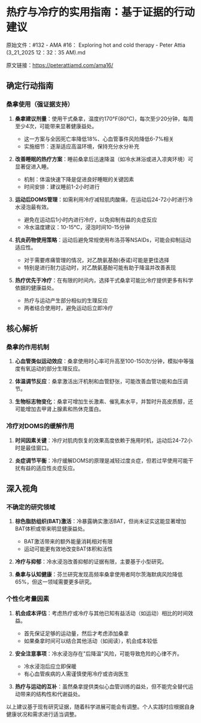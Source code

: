 # 热疗与冷疗的实用指南：基于证据的行动建议

原始文件：#132 - AMA #16： Exploring hot and cold therapy - Peter Attia (3_21_2025 12：32：35 AM).md

原文链接：https://peterattiamd.com/ama16/

## 确定行动指南

### 桑拿使用（强证据支持）

1. **桑拿建议剂量**：使用干式桑拿，温度约170°F(80°C)，每次至少20分钟，每周至少4次，可能带来显著健康益处。
   - 这一方案与全因死亡率降低18%、心血管事件风险降低6-7%相关
   - 实施细节：逐渐适应高温环境，保持充分水分补充

2. **改善睡眠的热疗方案**：睡前桑拿后迅速降温（如冷水淋浴或进入凉爽环境）可显著促进入睡。
   - 机制：体温快速下降是促进良好睡眠的关键因素
   - 时间安排：建议睡前1-2小时进行

3. **运动后DOMS管理**：如需利用冷疗减轻肌肉酸痛，在运动后24-72小时进行冷水浸泡最有效。
   - 避免在运动后1小时内进行冷疗，以免抑制有益的炎症反应
   - 冷水温度建议：10-15°C，浸泡时间10-15分钟

4. **抗炎药物使用策略**：运动后避免常规使用布洛芬等NSAIDs，可能会抑制运动适应性。
   - 对于需要疼痛管理的情况，对乙酰氨基酚(泰诺)可能是更佳选择
   - 特别是进行耐力运动时，对乙酰氨基酚可能有助于降温并改善表现

5. **热疗优先于冷疗**：在有限的时间内，选择干式桑拿可能比冷疗提供更多有科学依据的健康益处。
   - 热疗与运动产生部分相似的生理反应
   - 两者结合使用时，避免运动后立即冷疗

## 核心解析

### 桑拿的作用机制

1. **心血管类似运动效应**：桑拿使用时心率可升高至100-150次/分钟，模拟中等强度有氧运动的部分生理反应。

2. **体温调节反应**：桑拿激活出汗机制和血管舒张，可能改善血管功能和血压调节。

3. **生物标志物变化**：桑拿可增加生长激素、催乳素水平，并暂时升高皮质醇，还可能增加去甲肾上腺素和热休克蛋白。

### 冷疗对DOMS的缓解作用

1. **时间因素关键**：冷疗对肌肉恢复的效果高度依赖于施用时机，运动后24-72小时是最佳窗口。

2. **炎症调节平衡**：冷疗缓解DOMS的原理是减轻过度炎症，但若过早使用可能干扰有益的适应性炎症反应。

## 深入视角

### 不确定的研究领域

1. **棕色脂肪组织(BAT)激活**：冷暴露确实激活BAT，但尚未证实这能显著增加BAT体积或带来明显健康益处。
   - BAT激活带来的额外能量消耗相对有限
   - 运动可能更有效地改变BAT体积和活性

2. **冷疗与抑郁**：冷水浸泡改善抑郁的证据有限，主要基于小型研究。

3. **桑拿与认知健康**：芬兰研究发现高频率桑拿使用者阿尔茨海默病风险降低65%，但这一领域需要更多研究。

### 个性化考量因素

1. **机会成本评估**：考虑热疗或冷疗与其他已知有益活动（如运动）相比的时间效益。
   - 首先保证足够的运动量，然后才考虑添加桑拿
   - 如果桑拿时间可以结合其他活动（如阅读），机会成本较低

2. **安全注意事项**：冷水浸泡存在"后降温"风险，可能导致危险的心律不齐。
   - 冷水浸泡后应立即保暖
   - 有心血管疾病的人需谨慎使用冷疗或咨询医生

3. **热疗与运动的互补**：虽然桑拿提供类似心血管训练的益处，但不能完全替代运动带来的结构性和代谢益处。

以上建议基于现有研究证据，随着科学进展可能会有调整。个人实践时应根据自身健康状况和需求进行适当调整。